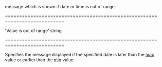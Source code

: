 <!--**
/*-------------------------------------------
    Auto-generated file. Do not modify.
-------------------------------------------

**-->
<!--d-->message which is shown if date or time is out of range.<!--/d-->
===========================================================================
<!--default-->'Value is out of range'<!--/default-->
<!--type-->string<!--/type-->
===========================================================================

<!--shortDescription-->
Specifies the message displayed if the specified date is later than the [max]({basewidgetpath}/Configuration/#max) value or earlier than the [min]({basewidgetpath}/Configuration/#min) value.
<!--/shortDescription-->

<!--fullDescription-->

<!--/fullDescription-->